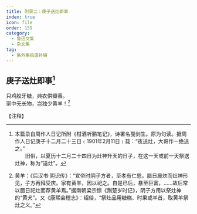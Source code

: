 ```yaml
---
title: 附录二：庚子送灶即事
index: true
icon: file
order: 159
category:
  - 鲁迅文集
  - 杂文集
tag:  
  - 集外集拾遗补编
---
```


## 庚子送灶即事[^①]

只鸡胶牙糖，典衣供瓣香。  
家中无长物，岂独少黄羊！[^②]

【注释】

[^①]:本篇录自周作人日记所附《柑酒听鹂笔记》，诗署名戛剑生。原为句读。据周作人日记庚子十二月二十三日﹙1901年2月11日﹚载：“夜送灶，大哥作一绝送之。”  
    　　旧俗，以夏历十二月二十四日为灶神升天的日子，在这一天或前一天祭送灶神，称为“送灶”。

[^②]:黄羊：《后汉书·阴识传》：“宣帝时阴子方者，至孝有仁恩。腊日晨炊而灶神形见，子方再拜受庆。家有黄羊，因以祀之。自是已后，暴至巨富，……故后常以腊日祀灶而荐黄羊焉。”据南朝梁宗懔《荆楚岁时记》，阴子方用以祭灶神的“黄犬”。又《康熙会稽志》：绍俗，“祭灶品用糖糕、时果或羊首，取黄羊祭灶之义。”
